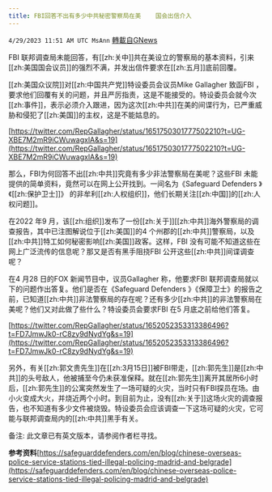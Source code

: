 ```yaml
---
title: FBI回答不出有多少中共秘密警察局在美    国会出信介入
---
```

`4/29/2023 11:51 AM UTC MsAnn` [轉載自GNews](https://gnews.org/articles/1262261)

FBI 联邦调查局未能回答，有[[zh:关中]]共在美设立的警察局的基本资料，引来[[zh:美国国会议员]]的强烈不满，并发出信件要求在[[zh:五月]]底前回覆。

[[zh:美国众议院]]对[[zh:中国共产党]]特设委员会议员Mike Gallagher 致函FBI ，要求他们回覆有关的问题，并且严厉指责，这是不能接受的。特设委员会就今次[[zh:事件]]，表示必须介入跟进，因为这次[[zh:中共]]在美的间谍行为，已严重威胁和侵犯了[[zh:美国]]的主权，这是不能姑息的。

 [https://twitter.com/RepGallagher/status/1651750301777502210?t=UG-XBE7M2mR9iCWuwagxlA&s=19](https://twitter.com/RepGallagher/status/1651750301777502210?t=UG-XBE7M2mR9iCWuwagxlA&s=19)

那么，FBI为何回答不出[[zh:中共]]究竟有多少非法警察局在美呢？这些FBI 未能提供的简单资料，竟然可以在网上公开找到。一间名为《Safeguard Defenders 》 《[[zh:保护卫士]]》 的非牟利[[zh:人权组织]]，他们长期关注[[zh:中国]]的[[zh:人权问题]]。

在2022 年9 月，该[[zh:组织]]发布了一份[[zh:关于]][[zh:中共]]海外警察局的调查报告，其中已注图解说位于[[zh:美国]]的4 个州郡的[[zh:中共]]警察局，以及[[zh:中共]]特工如何秘密影响[[zh:美国]]政客。这样，FBI 没有可能不知道这些在网上广泛流传的信息呢？那又是否有黑手阻挠FBI 公开这些[[zh:中共]]间谍调查呢？

在4 月28 日的FOX 新闻节目中，议员Gallagher 称，他要求FBI 联邦调查局就以下的问题作出答复。他们是否在《Safeguard Defenders 》《保障卫士》的报告之前，已知道[[zh:中共]]非法警察局的存在呢？还有多少[[zh:中共]]的非法警察局在美呢？他们又对此做了些什么？特设委员会要求FBI 在5 月底之前给他们答复。

[https://twitter.com/RepGallagher/status/1652052353313386496?t=FD7JmwJk0-rC8zy9dNydYg&s=19](https://twitter.com/RepGallagher/status/1652052353313386496?t=FD7JmwJk0-rC8zy9dNydYg&s=19)

另外，有关[[zh:郭文贵先生]]在[[zh:3月15日]]被FBI带走，[[zh:郭先生]]是[[zh:中共]]的头号敌人，他被捕至今仍未获准保释。就在[[zh:郭先生]]离开其居所6小时后，[[zh:郭先生]]的公寓突然发生了一场可疑的火灾，当时只有FBI探员在场。由小火变成大火，并烧近两个小时。到目前为止，没有[[zh:关于]]这场火灾的调查报告，也不知道有多少文件被烧毁。特设委员会应该调查一下这场可疑的火灾，它可能与联邦调查局内的[[zh:中共]]黑手有关。

备注: 此文章已有英文版本，请参阅作者栏寻找。  
  

**参考资料**[https://safeguarddefenders.com/en/blog/chinese-overseas-police-service-stations-tied-illegal-policing-madrid-and-belgrade](https://safeguarddefenders.com/en/blog/chinese-overseas-police-service-stations-tied-illegal-policing-madrid-and-belgrade)
